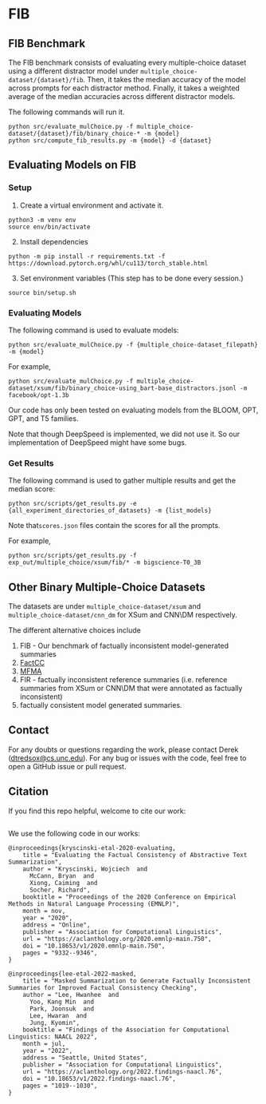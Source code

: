 # FIB

## FIB Benchmark 

The FIB benchmark consists of evaluating every multiple-choice dataset using a different distractor model under ``multiple_choice-dataset/{dataset}/fib``. Then, it takes the median accuracy of the model across prompts for each distractor method. Finally, it takes a weighted average of the median accuracies across different distractor models.

The following commands will run it. 
```
python src/evaluate_mulChoice.py -f multiple_choice-dataset/{dataset}/fib/binary_choice-* -m {model}
python src/compute_fib_results.py -m {model} -d {dataset}
```


## Evaluating Models on FIB 

### Setup

1. Create a virtual environment and activate it.
```
python3 -m venv env
source env/bin/activate
```
2. Install dependencies 
```
python -m pip install -r requirements.txt -f https://download.pytorch.org/whl/cu113/torch_stable.html
```
3. Set environment variables (This step has to be done every session.)
```
source bin/setup.sh
```

### Evaluating Models

The following command is used to evaluate models: 
```
python src/evaluate_mulChoice.py -f {multiple_choice-dataset_filepath} -m {model}
```
 
For example,
```commandline
python src/evaluate_mulChoice.py -f multiple_choice-dataset/xsum/fib/binary_choice-using_bart-base_distractors.jsonl -m facebook/opt-1.3b
```
Our code has only been tested on evaluating models from the BLOOM, OPT, GPT, and T5 families. 

Note that though DeepSpeed is implemented, we did not use it. So our implementation of DeepSpeed might have some bugs.

### Get Results 
The following command is used to gather multiple results and get the median score:
```
python src/scripts/get_results.py -e {all_experiment_directories_of_datasets} -m {list_models}
``` 
Note that``scores.json`` files contain the scores for all the prompts.

For example, 
```
python src/scripts/get_results.py -f exp_out/multiple_choice/xsum/fib/* -m bigscience-T0_3B
```


## Other Binary Multiple-Choice Datasets

The datasets are under ``multiple_choice-dataset/xsum`` and ``multiple_choice-dataset/cnn_dm`` for XSum and CNN\DM respectively. 

The different alternative choices include
1. FIB - Our benchmark of factually inconsistent model-generated summaries
2. [FactCC](https://github.com/salesforce/factCC.git) 
3. [MFMA](https://github.com/hwanheelee1993/MFMA)
4. FIR - factually inconsistent reference summaries (i.e. reference summaries from XSum or CNN\DM that were annotated as factually inconsistent)
5. factually consistent model generated summaries. 

## Contact ##

For any doubts or questions regarding the work, please contact Derek ([dtredsox@cs.unc.edu](mailto:dtredsox+adapet@cs.unc.edu)). For any bug or issues with the code, feel free to open a GitHub issue or pull request.

## Citation ##


If you find this repo helpful, welcome to cite our work:

```

```

We use the following code in our works:

```
@inproceedings{kryscinski-etal-2020-evaluating,
    title = "Evaluating the Factual Consistency of Abstractive Text Summarization",
    author = "Kryscinski, Wojciech  and
      McCann, Bryan  and
      Xiong, Caiming  and
      Socher, Richard",
    booktitle = "Proceedings of the 2020 Conference on Empirical Methods in Natural Language Processing (EMNLP)",
    month = nov,
    year = "2020",
    address = "Online",
    publisher = "Association for Computational Linguistics",
    url = "https://aclanthology.org/2020.emnlp-main.750",
    doi = "10.18653/v1/2020.emnlp-main.750",
    pages = "9332--9346",
}

@inproceedings{lee-etal-2022-masked,
    title = "Masked Summarization to Generate Factually Inconsistent Summaries for Improved Factual Consistency Checking",
    author = "Lee, Hwanhee  and
      Yoo, Kang Min  and
      Park, Joonsuk  and
      Lee, Hwaran  and
      Jung, Kyomin",
    booktitle = "Findings of the Association for Computational Linguistics: NAACL 2022",
    month = jul,
    year = "2022",
    address = "Seattle, United States",
    publisher = "Association for Computational Linguistics",
    url = "https://aclanthology.org/2022.findings-naacl.76",
    doi = "10.18653/v1/2022.findings-naacl.76",
    pages = "1019--1030",
}
```